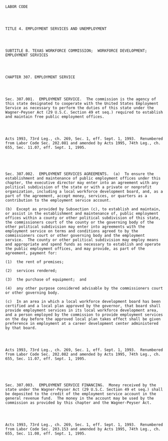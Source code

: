 ﻿
    
    
    	
    					
    
    
    LABOR CODE
    
      
    
    
    TITLE 4. EMPLOYMENT SERVICES AND UNEMPLOYMENT
    
      
    
    
    SUBTITLE B. TEXAS WORKFORCE COMMISSION;  WORKFORCE DEVELOPMENT;  EMPLOYMENT SERVICES
    
      
    
    
    CHAPTER 307. EMPLOYMENT SERVICE
    
      
    
    
    Sec. 307.001.  EMPLOYMENT SERVICE.  The commission is the agency of this state designated to cooperate with the United States Employment Service as necessary to perform the duties of this state under the Wagner-Peyser Act (29 U.S.C. Section 49 et seq.) required to establish and maintain free public employment offices.
    
    
    
    
    Acts 1993, 73rd Leg., ch. 269, Sec. 1, eff. Sept. 1, 1993.  Renumbered from Labor Code Sec. 202.081 and amended by Acts 1995, 74th Leg., ch. 655, Sec. 11.07, eff. Sept. 1, 1995.
    
    
    
    
    
    Sec. 307.002.  EMPLOYMENT SERVICES AGREEMENTS.  (a)  To ensure the establishment and maintenance of public employment offices under this chapter, the executive director may enter into an agreement with any political subdivision of the state or with a private or nonprofit organization, including a local workforce development board, and, as a part of the agreement, accept money, services, or quarters as a contribution to the employment service account.
    
    (b)  Except as provided by Subsection (c), to establish and maintain, or assist in the establishment and maintenance of, public employment offices within a county or other political subdivision of this state, the commissioners court of the county or the governing body of the other political subdivision may enter into agreements with the employment service on terms and conditions agreed to by the commissioners court or other governing body and the employment service.  The county or other political subdivision may employ means and appropriate and spend funds as necessary to establish and operate the public employment offices, and may provide, as part of the agreement, payment for:
    
    (1)  the rent of premises;
    
    (2)  services rendered;
    
    (3)  the purchase of equipment;  and
    
    (4)  any other purpose considered advisable by the commissioners court or other governing body.
    
    (c)  In an area in which a local workforce development board has been certified and a local plan approved by the governor, that board shall provide employment services in its local workforce development area, and a person employed by the commission to provide employment services on the day before the approved local plan takes effect shall be given preference in employment at a career development center administered by that board.
    
    
    
    
    Acts 1993, 73rd Leg., ch. 269, Sec. 1, eff. Sept. 1, 1993.  Renumbered from Labor Code Sec. 202.082 and amended by Acts 1995, 74th Leg., ch. 655, Sec. 11.07, eff. Sept. 1, 1995.
    
    
    
    
    
    Sec. 307.003.  EMPLOYMENT SERVICE FINANCING.  Money received by the state under the Wagner-Peyser Act (29 U.S.C. Section 49 et seq.) shall be deposited to the credit of the employment service account in the general revenue fund.  The money in the account may be used by the commission as provided by this chapter and the Wagner-Peyser Act.
    
    
    
    
    Acts 1993, 73rd Leg., ch. 269, Sec. 1, eff. Sept. 1, 1993.  Renumbered from Labor Code Sec. 203.153 and amended by Acts 1995, 74th Leg., ch. 655, Sec. 11.08, eff. Sept. 1, 1995.
    
    
    
    
    				

